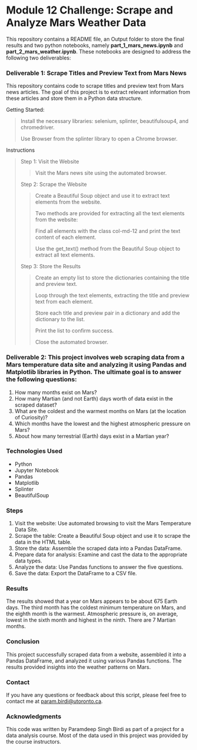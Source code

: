 # Module 12 Challenge: Scrape and Analyze Mars Weather Data

This repository contains a README file, an Output folder to store the final results and two python notebooks, namely **part_1_mars_news.ipynb** and **part_2_mars_weather.ipynb**. These notebooks are designed to address the following two deliverables:

### Deliverable 1: Scrape Titles and Preview Text from Mars News

This repository contains code to scrape titles and preview text from Mars news articles. The goal of this project is to extract relevant information from these articles and store them in a Python data structure.

Getting Started:

>Install the necessary libraries: selenium, splinter, beautifulsoup4, and chromedriver.
>
>Use Browser from the splinter library to open a Chrome browser.

Instructions

>Step 1: Visit the Website
>>
>>Visit the Mars news site using the automated browser.
>>
>Step 2: Scrape the Website
>>
>>Create a Beautiful Soup object and use it to extract text elements from the website.
>>
>>Two methods are provided for extracting all the text elements from the website:
>>
>>Find all elements with the class col-md-12 and print the text content of each element.
>>
>>Use the get_text() method from the Beautiful Soup object to extract all text elements.
>>
>Step 3: Store the Results
>>
>>Create an empty list to store the dictionaries containing the title and preview text.
>>
>>Loop through the text elements, extracting the title and preview text from each element.
>>
>>Store each title and preview pair in a dictionary and add the dictionary to the list.
>>
>>Print the list to confirm success.
>>
>>Close the automated browser.

### Deliverable 2: This project involves web scraping data from a Mars temperature data site and analyzing it using Pandas and Matplotlib libraries in Python. The ultimate goal is to answer the following questions:

1. How many months exist on Mars?
2. How many Martian (and not Earth) days worth of data exist in the scraped dataset?
3. What are the coldest and the warmest months on Mars (at the location of Curiosity)?
4. Which months have the lowest and the highest atmospheric pressure on Mars?
5. About how many terrestrial (Earth) days exist in a Martian year?

### Technologies Used

- Python
- Jupyter Notebook
- Pandas
- Matplotlib
- Splinter
- BeautifulSoup

### Steps

1. Visit the website: Use automated browsing to visit the Mars Temperature Data Site.
2. Scrape the table: Create a Beautiful Soup object and use it to scrape the data in the HTML table.
3. Store the data: Assemble the scraped data into a Pandas DataFrame.
4. Prepare data for analysis: Examine and cast the data to the appropriate data types.
5. Analyze the data: Use Pandas functions to answer the five questions.
6. Save the data: Export the DataFrame to a CSV file.

### Results

The results showed that a year on Mars appears to be about 675 Earth days. The third month has the coldest minimum temperature on Mars, and the eighth month is the warmest. Atmospheric pressure is, on average, lowest in the sixth month and highest in the ninth. There are 7 Martian months.

### Conclusion

This project successfully scraped data from a website, assembled it into a Pandas DataFrame, and analyzed it using various Pandas functions. The results provided insights into the weather patterns on Mars.

### Contact

If you have any questions or feedback about this script, please feel free to contact me at param.birdi@utoronto.ca.

### Acknowledgments

This code was written by Paramdeep Singh Birdi as part of a project for a data analysis course. Most of the data used in this project was provided by the course instructors.
